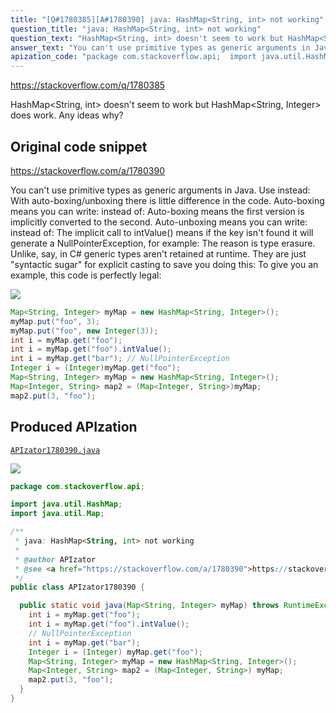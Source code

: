 ```yaml
---
title: "[Q#1780385][A#1780390] java: HashMap<String, int> not working"
question_title: "java: HashMap<String, int> not working"
question_text: "HashMap<String, int> doesn't seem to work but HashMap<String, Integer> does work. Any ideas why?"
answer_text: "You can't use primitive types as generic arguments in Java. Use instead: With auto-boxing/unboxing there is little difference in the code. Auto-boxing means you can write: instead of: Auto-boxing means the first version is implicitly converted to the second. Auto-unboxing means you can write: instead of: The implicit call to intValue() means if the key isn't found it will generate a NullPointerException, for example: The reason is type erasure. Unlike, say, in C# generic types aren't retained at runtime. They are just \"syntactic sugar\" for explicit casting to save you doing this: To give you an example, this code is perfectly legal:"
apization_code: "package com.stackoverflow.api;  import java.util.HashMap; import java.util.Map;  /**  * java: HashMap<String, int> not working  *  * @author APIzator  * @see <a href=\"https://stackoverflow.com/a/1780390\">https://stackoverflow.com/a/1780390</a>  */ public class APIzator1780390 {    public static void java(Map<String, Integer> myMap) throws RuntimeException {     int i = myMap.get(\"foo\");     int i = myMap.get(\"foo\").intValue();     // NullPointerException     int i = myMap.get(\"bar\");     Integer i = (Integer) myMap.get(\"foo\");     Map<String, Integer> myMap = new HashMap<String, Integer>();     Map<Integer, String> map2 = (Map<Integer, String>) myMap;     map2.put(3, \"foo\");   } }"
---
```


https://stackoverflow.com/q/1780385

HashMap&lt;String, int&gt; doesn&#x27;t seem to work but HashMap&lt;String, Integer&gt; does work.
Any ideas why?



## Original code snippet

https://stackoverflow.com/a/1780390

You can&#x27;t use primitive types as generic arguments in Java. Use instead:
With auto-boxing/unboxing there is little difference in the code. Auto-boxing means you can write:
instead of:
Auto-boxing means the first version is implicitly converted to the second. Auto-unboxing means you can write:
instead of:
The implicit call to intValue() means if the key isn&#x27;t found it will generate a NullPointerException, for example:
The reason is type erasure. Unlike, say, in C# generic types aren&#x27;t retained at runtime. They are just &quot;syntactic sugar&quot; for explicit casting to save you doing this:
To give you an example, this code is perfectly legal:

<div class="code-logo"><img src="/stackoverflow.png" /></div>

```java
Map<String, Integer> myMap = new HashMap<String, Integer>();
myMap.put("foo", 3);
myMap.put("foo", new Integer(3));
int i = myMap.get("foo");
int i = myMap.get("foo").intValue();
int i = myMap.get("bar"); // NullPointerException
Integer i = (Integer)myMap.get("foo");
Map<String, Integer> myMap = new HashMap<String, Integer>();
Map<Integer, String> map2 = (Map<Integer, String>)myMap;
map2.put(3, "foo");
```

## Produced APIzation

[`APIzator1780390.java`](https://github.com/pasqualesalza/apization-temp-data/raw/master/search/APIzator1780390.java)

<div class="code-logo"><img src="/apizator.png" /></div>

```java
package com.stackoverflow.api;

import java.util.HashMap;
import java.util.Map;

/**
 * java: HashMap<String, int> not working
 *
 * @author APIzator
 * @see <a href="https://stackoverflow.com/a/1780390">https://stackoverflow.com/a/1780390</a>
 */
public class APIzator1780390 {

  public static void java(Map<String, Integer> myMap) throws RuntimeException {
    int i = myMap.get("foo");
    int i = myMap.get("foo").intValue();
    // NullPointerException
    int i = myMap.get("bar");
    Integer i = (Integer) myMap.get("foo");
    Map<String, Integer> myMap = new HashMap<String, Integer>();
    Map<Integer, String> map2 = (Map<Integer, String>) myMap;
    map2.put(3, "foo");
  }
}

```